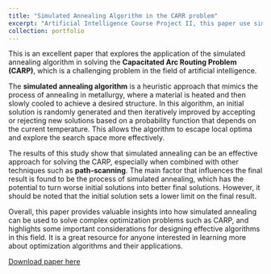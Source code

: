 ```yaml
---
title: "Simulated Annealing Algorithm in the CARR problem"
excerpt: "Artificial Intelligence Course Project II, this paper use simulated annealing algorithm to solve the N-P hard Capacitated Arc Routing Problem.<br/><img src='/images/SA.png' style='zoom:50%'> <img src='/images/CARP.png' style='zoom:50%'>"
collection: portfolio
---
```


This is an excellent paper that explores the application of the simulated annealing algorithm in solving the **Capacitated Arc Routing Problem (CARP)**, which is a challenging problem in the field of artificial intelligence.

The **simulated annealing algorithm** is a heuristic approach that mimics the process of annealing in metallurgy, where a material is heated and then slowly cooled to achieve a desired structure. In this algorithm, an initial solution is randomly generated and then iteratively improved by accepting or rejecting new solutions based on a probability function that depends on the current temperature. This allows the algorithm to escape local optima and explore the search space more effectively.

The results of this study show that simulated annealing can be an effective approach for solving the CARP, especially when combined with other techniques such as **path-scanning**. The main factor that influences the final result is found to be the process of simulated annealing, which has the potential to turn worse initial solutions into better final solutions. However, it should be noted that the initial solution sets a lower limit on the final result.

Overall, this paper provides valuable insights into how simulated annealing can be used to solve complex optimization problems such as CARP, and highlights some important considerations for designing effective algorithms in this field. It is a great resource for anyone interested in learning more about optimization algorithms and their applications.

[Download paper here](https://github.com/zhuchichi56/zhuchichi56.github.io/blob/master/files/CARP.pdf)



